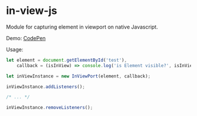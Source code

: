 # in-view-js
Module for capturing element in viewport on native Javascript.

Demo:
[CodePen](http://codepen.io/bullet_tooth/pen/XMRNWG)

Usage:

```javascript
let element = document.getElementById('test'),
    callback = (isInView) => console.log('is Element visible?', isInView);

let inViewInstance = new InViewPort(element, callback);

inViewInstance.addListeners();

/* ... */

inViewInstance.removeListeners();
```